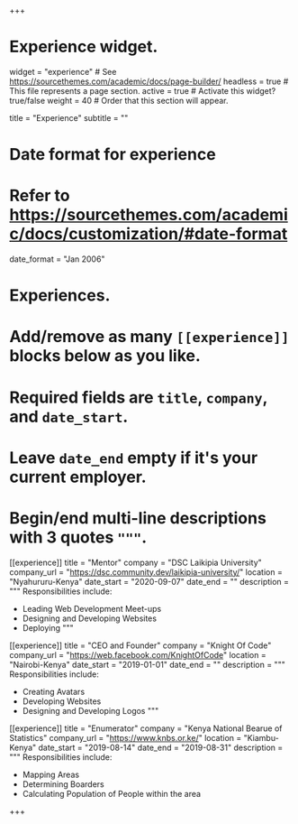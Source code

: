 +++
# Experience widget.
widget = "experience"  # See https://sourcethemes.com/academic/docs/page-builder/
headless = true  # This file represents a page section.
active = true  # Activate this widget? true/false
weight = 40  # Order that this section will appear.

title = "Experience"
subtitle = ""

# Date format for experience
#   Refer to https://sourcethemes.com/academic/docs/customization/#date-format
date_format = "Jan 2006"

# Experiences.
#   Add/remove as many `[[experience]]` blocks below as you like.
#   Required fields are `title`, `company`, and `date_start`.
#   Leave `date_end` empty if it's your current employer.
#   Begin/end multi-line descriptions with 3 quotes `"""`.
[[experience]]
  title = "Mentor"
  company = "DSC Laikipia University"
  company_url = "https://dsc.community.dev/laikipia-university/"
  location = "Nyahururu-Kenya"
  date_start = "2020-09-07"
  date_end = ""
  description = """
  Responsibilities include:
  
  * Leading Web Development Meet-ups
  * Designing and Developing Websites
  * Deploying
  """

[[experience]]
  title = "CEO and Founder"
  company = "Knight Of Code"
  company_url = "https://web.facebook.com/KnightOfCode"
  location = "Nairobi-Kenya"
  date_start = "2019-01-01"
  date_end = ""
  description = """
  Responsibilities include:
  
  * Creating Avatars
  *  Developing Websites
  *  Designing and Developing Logos
  """

[[experience]]
  title = "Enumerator"
  company = "Kenya National Bearue of Statistics"
  company_url = "https://www.knbs.or.ke/"
  location = "Kiambu-Kenya"
  date_start = "2019-08-14"
  date_end = "2019-08-31"
  description = """
  Responsibilities include:
  
  *  Mapping Areas
  *  Determining Boarders
  *  Calculating Population of People within the area
  

+++
